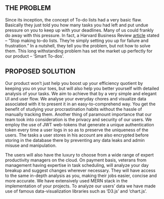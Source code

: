 ## THE PROBLEM
Since its inception, the concept of To-do lists had a very basic flaw. Basically they just told you how many tasks you had left and put undue pressure on you to keep up with your deadlines. Many of us could frankly do away with this pressure. In fact, a Harvard Business Review [article](https://hbr.org/2012/01/to-do-lists-dont-work) stated – “Stop making to-do lists. They’re simply setting you up for failure and frustration.” In a nutshell, they tell you the problem, but not how to solve them. This long withstanding problem has set the market up perfectly for our product – ‘Smart To-dos’.


## PROPOSED SOLUTION
Our product won’t just help you boost up your efficiency quotient by keeping you on your toes, but will also help you better yourself with detailed analysis of your tasks. We aim to achieve that by a very simple and elegant UI and user flow. We analyse your everyday chores and visualize data associated with it to present it in an easy-to-comprehend way. You get the benefit of studying your procrastination habits without the hassle of manually tracking them. Another thing of paramount importance that our team took into consideration is the privacy and security of our users. We employ the use of JWT web-tokens that generate a unique authentication token every time a user logs in so as to preserve the uniqueness of the users. The tasks a user stores in his account are also encrypted before storing in the database there by preventing any data leaks and admin misuse and manipulation. 

The users will also have the luxury to choose from a wide range of expert productivity managers on the cloud. On payment basis, veterans from management having expertise in task scheduling, will analyze your day breakup and suggest changes wherever necessary. They will have access to the same in-depth analysis as you, making their jobs easier, concise and more accurate. 
We have extensively used MERN stack in the implementation of your projects. To analyze our users’ data we have made use of famous data-visualization libraries such as ‘D3.js’ and ‘chart.js’.
